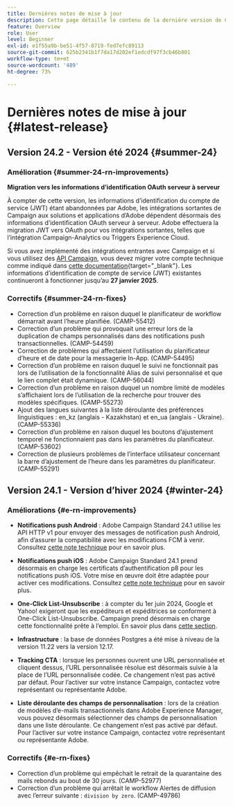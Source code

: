 ```yaml
---
title: Dernières notes de mise à jour
description: Cette page détaille le contenu de la dernière version de Campaign Standard
feature: Overview
role: User
level: Beginner
exl-id: e1f55a9b-be51-4f57-8719-fed7efc89113
source-git-commit: 625b2341b1f7da17d202ef1edcdf97f3cb46b801
workflow-type: tm+mt
source-wordcount: '489'
ht-degree: 73%

---
```



# Dernières notes de mise à jour {#latest-release}

<!--
![Control Panel](assets/do-not-localize/cp-icon.png) **New Control Panel release**. [Learn more](https://experienceleague.adobe.com/docs/control-panel/using/release-notes.html){target="_blank"}.-->

<!--
## Early release notes {#e-new-release}

This section lists improvements and changes included in the next Campaign Standard release.

>[!CAUTION]
>
>This content is subject to changes without prior notice until the stage environments upgrade date. Learn more in the [Release planning page](../../rn/using/release-planning.md).
-->

## Version 24.2 - Version été 2024 {#summer-24}

<!--**Release date**: August 2024 (Limited Availability) - [Learn more](../../rn/using/release-planning.md).-->

### Amélioration {#summer-24-rn-improvements}

**Migration vers les informations d’identification OAuth serveur à serveur**

À compter de cette version, les informations d’identification du compte de service (JWT) étant abandonnées par Adobe, les intégrations sortantes de Campaign aux solutions et applications d’Adobe dépendent désormais des informations d’identification OAuth serveur à serveur. Adobe effectuera la migration JWT vers OAuth pour vos intégrations sortantes, telles que l’intégration Campaign-Analytics ou Triggers Experience Cloud.

Si vous avez implémenté des intégrations entrantes avec Campaign et si vous utilisez des [API Campaign](../../api/using/get-started-apis.md), vous devez migrer votre compte technique comme indiqué dans [cette documentation](https://developer.adobe.com/developer-console/docs/guides/authentication/ServerToServerAuthentication/migration/){target="_blank"}. Les informations d’identification de compte de service (JWT) existantes continueront à fonctionner jusqu’au **27 janvier 2025**.

### Correctifs {#summer-24-rn-fixes}

* Correction d’un problème en raison duquel le planificateur de workflow démarrait avant l’heure planifiée. (CAMP-55412)
* Correction d’un problème qui provoquait une erreur lors de la duplication de champs personnalisés dans des notifications push transactionnelles. (CAMP-54459)
* Correction de problèmes qui affectaient l’utilisation du planificateur d’heure et de date pour la messagerie In-App. (CAMP-54495)
* Correction d’un problème en raison duquel le suivi ne fonctionnait pas lors de l’utilisation de la fonctionnalité Alias de suivi personnalisé et que le lien complet était dynamique. (CAMP-56044)
* Correction d’un problème en raison duquel un nombre limité de modèles s’affichaient lors de l’utilisation de la recherche pour trouver des modèles spécifiques. (CAMP-55273)
* Ajout des langues suivantes à la liste déroulante des préférences linguistiques : en_kz (anglais - Kazakhstan) et en_ua (anglais - Ukraine). (CAMP-55336)
* Correction d’un problème en raison duquel les boutons d’ajustement temporel ne fonctionnaient pas dans les paramètres du planificateur. (CAMP-53602)
* Correction de plusieurs problèmes de l’interface utilisateur concernant la barre d’ajustement de l’heure dans les paramètres du planificateur. (CAMP-55291)

## Version 24.1 - Version d’hiver 2024 {#winter-24}

### Améliorations {#e-rn-improvements}

* **Notifications push Android** : Adobe Campaign Standard 24.1 utilise les API HTTP v1 pour envoyer des messages de notification push Android, afin d’assurer la compatibilité avec les modifications FCM à venir. Consultez [cette note technique](../../administration/using/push-technote.md) pour en savoir plus.

* **Notifications push iOS** : Adobe Campaign Standard 24.1 prend désormais en charge les certificats d’authentification p8 pour les notifications push iOS. Votre mise en œuvre doit être adaptée pour activer ces modifications. Consultez [cette note technique](../../administration/using/push-technote.md) pour en savoir plus.

* **One-Click List-Unsubscribe** : à compter du 1er juin 2024, Google et Yahoo! exigeront que les expéditeurs et expéditrices se conforment à One-Click List-Unsubscribe. Campaign prend désormais en charge cette fonctionnalité prête à l’emploi. En savoir plus dans [cette section](../../administration/using/configuring-email-channel.md#list-of-email-smtp-parameters).

* **Infrastructure** : la base de données Postgres a été mise à niveau de la version 11.22 vers la version 12.17.

* **Tracking CTA** : lorsque les personnes ouvrent une URL personnalisée et cliquent dessus, l’URL personnalisée résolue est désormais suivie à la place de l’URL personnalisée codée. Ce changement n’est pas activé par défaut. Pour l’activer sur votre instance Campaign, contactez votre représentant ou représentante Adobe.

* **Liste déroulante des champs de personnalisation** : lors de la création de modèles d’e-mails transactionnels dans Adobe Experience Manager, vous pouvez désormais sélectionner des champs de personnalisation dans une liste déroulante. Ce changement n’est pas activé par défaut. Pour l’activer sur votre instance Campaign, contactez votre représentant ou représentante Adobe.

### Correctifs {#e-rn-fixes}

* Correction d’un problème qui empêchait le retrait de la quarantaine des mails rebonds au bout de 30 jours. (CAMP-52977)
* Correction d’un problème qui arrêtait le workflow Alertes de diffusion avec l’erreur suivante : `division by zero`. (CAMP-49786)


